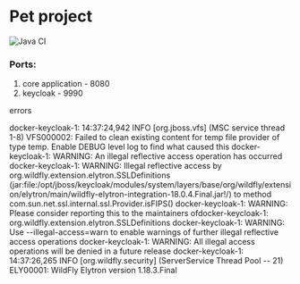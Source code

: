 # Pet project

![Java CI](https://github.com/Kasean/FileGarbage/actions/workflows/java_ci.yml/badge.svg)

### Ports:

1. core application - 8080
2. keycloak - 9990

errors 

docker-keycloak-1: 14:37:24,942 INFO  [org.jboss.vfs] (MSC service thread 1-8) VFS000002: Failed to clean existing content for temp file provider of type temp. Enable DEBUG level log to find what caused this
docker-keycloak-1: WARNING: An illegal reflective access operation has occurred
docker-keycloak-1: WARNING: Illegal reflective access by org.wildfly.extension.elytron.SSLDefinitions (jar:file:/opt/jboss/keycloak/modules/system/layers/base/org/wildfly/extension/elytron/main/wildfly-elytron-integration-18.0.4.Final.jar!/) to method com.sun.net.ssl.internal.ssl.Provider.isFIPS()
docker-keycloak-1: WARNING: Please consider reporting this to the maintainers ofdocker-keycloak-1:  org.wildfly.extension.elytron.SSLDefinitions
docker-keycloak-1: WARNING: Use --illegal-access=warn to enable warnings of further illegal reflective access operations
docker-keycloak-1: WARNING: All illegal access operations will be denied in a future release
docker-keycloak-1: 14:37:26,265 INFO  [org.wildfly.security] (ServerService Thread Pool -- 21) ELY00001: WildFly Elytron version 1.18.3.Final
